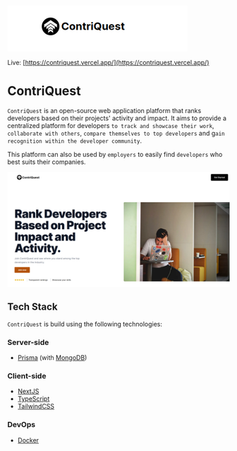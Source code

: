 ![user-form](public/assets/images/logo.png)

<!-- # Project Name: ContriQuest -->

Live: [https://contriquest.vercel.app/](https://contriquest.vercel.app/)

# ContriQuest

`ContriQuest` is an open-source web application platform that ranks developers based on their projects' activity and impact. 
It aims to provide a centralized platform for developers `to track and showcase their work`, `collaborate with others`, `compare themselves to top developers` and g`ain recognition within the developer community`.

This platform can also be used by `employers` to easily find `developers` who best suits their companies.

![user-form](public/assets/images/homepage.png)

## Tech Stack

`ContriQuest` is build using the following technologies:


### Server-side

- [Prisma](https://www.prisma.io/docs/) (with [MongoDB](https://www.mongodb.com/))

### Client-side

- [NextJS](https://nextjs.org/)
- [TypeScript](https://www.typescriptlang.org/docs)
- [TailwindCSS](https://tailwindcss.com/)

### DevOps 
- [Docker](https://www.docker.com/)
